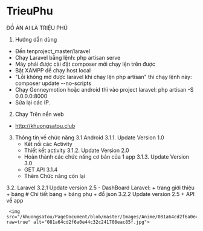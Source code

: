 # TrieuPhu
ĐỒ ÁN AI LÀ TRIỆU PHÚ
1. Hướng dẫn dùng
- Đến tenproject_master/laravel 
- Chạy Laravel bằng lệnh: php artisan serve
- Máy phải được cài đặt composer mới chạy lện trên được
- Bật XAMPP để chạy host local
- "Lỗi không mở được laravel khi chạy lện php artisan" thì chạy lệnh này: composer update --no-scripts
- Chạy Genneymotion hoặc android thì vào project laravel: php artisan -S 0.0.0.0:8000
- Sửa lại các IP.
2. Chạy Trên nền web
- http://khuongsatou.club
3. Thông tin về chức năng
3.1 Android
  3.1.1. Update Version 1.0
    - Kết nối các Activity
    - Thiết kết activity
  3.1.2. Update Version 2.0
    - Hoàn thành các chức năng cơ bản của 1 app
  3.1.3. Update Version 3.0
    - GET API
  3.1.4
    - Thêm Chức năng còn lại
    
3.2. Laravel
  3.2.1 Update version 2.5
	  - DashBoard Laravel:
      + trang giới thiệu
      + bảng
          # Chi tiết bảng
      + bảng phụ
      + đổ json
  3.2.2 Update version 2.5
      + API về app
      
     <img src="/khuongsatou/PageDocument/blob/master/Images/Anime/081a64cd2f6a0e44c32c241708eac85f.jpg?raw=true" alt="081a64cd2f6a0e44c32c241708eac85f.jpg">
	  
